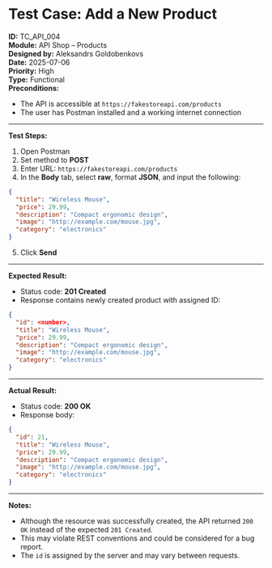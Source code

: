 # Test Case: Add a New Product

**ID:** TC_API_004  
**Module:** API Shop – Products  
**Designed by:** Aleksandrs Goldobenkovs  
**Date:** 2025-07-06  
**Priority:** High  
**Type:** Functional  
**Preconditions:**  
- The API is accessible at `https://fakestoreapi.com/products`  
- The user has Postman installed and a working internet connection

---

**Test Steps:**

1. Open Postman  
2. Set method to **POST**  
3. Enter URL: `https://fakestoreapi.com/products`  
4. In the **Body** tab, select **raw**, format **JSON**, and input the following:
```json
{
  "title": "Wireless Mouse",
  "price": 29.99,
  "description": "Compact ergonomic design",
  "image": "http://example.com/mouse.jpg",
  "category": "electronics"
}
```
5. Click **Send**

---

**Expected Result:**  
- Status code: **201 Created**  
- Response contains newly created product with assigned ID:
```json
{
  "id": <number>,
  "title": "Wireless Mouse",
  "price": 29.99,
  "description": "Compact ergonomic design",
  "image": "http://example.com/mouse.jpg",
  "category": "electronics"
}
```

---

**Actual Result:**  
- Status code: **200 OK**  
- Response body:
```json
{
  "id": 21,
  "title": "Wireless Mouse",
  "price": 29.99,
  "description": "Compact ergonomic design",
  "image": "http://example.com/mouse.jpg",
  "category": "electronics"
}
```

---

**Notes:**  
- Although the resource was successfully created, the API returned `200 OK` instead of the expected `201 Created`.  
- This may violate REST conventions and could be considered for a bug report.
- The `id` is assigned by the server and may vary between requests.
